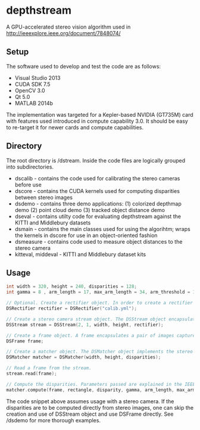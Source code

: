 # depthstream

A GPU-accelerated stereo vision algorithm used in http://ieeexplore.ieee.org/document/7848074/


## Setup
The software used to develop and test the code are as follows:

* Visual Studio 2013
* CUDA SDK 7.5 
* OpenCV 3.0
* Qt 5.0
* MATLAB 2014b

The implementation was targeted for a Kepler-based NVIDIA (GT735M) card with features used introduced in compute capability 3.0. It should be easy to re-target it for newer cards and compute capabilities. 

## Directory

The root directory is /dstream. Inside the code files are logically grouped into subdirectories.

* dscalib - contains the code used for calibrating the stereo cameras before use
* dscore - contains the CUDA kernels used for computing disparities between stereo images
* dsdemo - contains three demo applications: (1) colorized depthmap demo (2) point cloud demo (3) tracked object distance demo
* dseval - contains utilty code for evaluating depthstream against the KITTI and Middlebury datasets
* dsmain - contains the main classes used for using the algorihtm; wraps the kernels in dscore for use in an object-oriented fashion
* dsmeasure - contains code used to measure object distances to the stereo camera
* kitteval, middeval - KITTI and Middlebury dataset kits

## Usage

```c++
int width = 320, height = 240, disparities = 128;
int gamma = 8 , arm_length = 17, max_arm_length = 34, arm_threshold = 15, strict_arm_threshold = 6, region_voting_iterations = 4, disparity_tolerance = 1;

// Optional. Create a rectifier object. In order to create a rectifier object, a calibration file has to be created first  the code from dscalib. This is optional since other depthstream objects should be able to process stereo vision frames without a rectifier object.
DSRectifier rectifier = DSRectifier("calib.yml");

// Create a stereo camera stream object. The DSStream object encapsulates the stereo camera attached to the host PC.
DSStream stream = DSStream(2, 1, width, height, rectifier);

// Create a frame object. A frame encapsulates a pair of images captured from a stereo camera.
DSFrame frame;

// Create a matcher object. The DSMatcher object implements the stereo vision algorithm.
DSMatcher matcher = DSMatcher(width, height, disparities);

// Read a frame from the stream.
stream.read(frame);

// Compute the disparities. Parameters passed are explained in the IEEE paper.
matcher.compute(frame, rectangle, disparity, gamma, arm_length, max_arm_length, arm_threshold, strict_arm_threshold, region_voting_iterations, disparity_tolerance);
```
The code snippet above assumes usage with a stereo camera. If the disparities are to be computed directly from stereo images, one can skip the creation and use of DSStream object and use DSFrame directly. See /dsdemo for more thorough examples.
